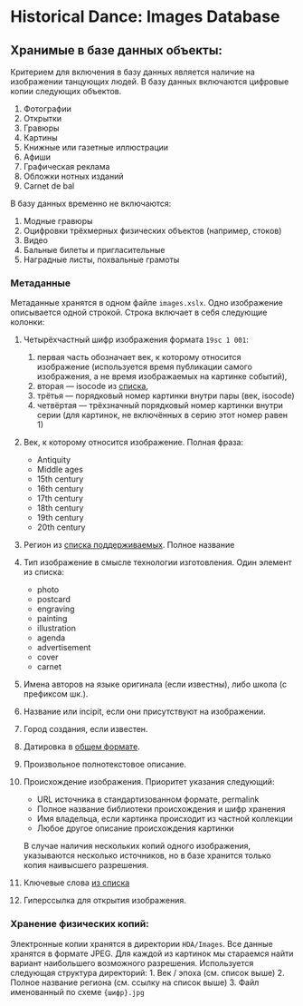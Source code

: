 ﻿# Historical Dance: Images Database

## Хранимые в базе данных объекты:

Критерием для включения в базу данных является наличие на изображении танцующих людей. В базу данных включаются цифровые копии следующих объектов.

1. Фотографии
2. Открытки
3. Гравюры
4. Картины
5. Книжные или газетные иллюстрации
6. Афиши
7. Графическая реклама
8. Обложки нотных изданий
9. Carnet de bal

В базу данных временно не включаются:

1. Модные гравюры
2. Оцифровки трёхмерных физических объектов (например, стоков)
3. Видео
4. Бальные билеты и пригласительные
5. Наградные листы, похвальные грамоты

### Метаданные

Метаданные хранятся в одном файле `images.xslx`. Одно изображение описывается одной строкой. Строка включает в себя следующие колонки:

1. Четырёхчастный шифр изображения формата `19sc 1 001`:
	1. первая часть обозначает век, к которому относится изображение (используется время публикации самого изображения, а не время изображаемых на картинке событий),
	2. вторая — isocode из [списка](https://github.com/hda-technical/docs/blob/master/common.md#two-letter-country-codes),
	3. трётья — порядковый номер картинки внутри пары (век, isocode)
	4. четвёртая — трёхзначный порядковый номер картинки внутри серии (для картинок, не включённых в серию этот номер равен 1)
2. Век, к которому относится изображение. Полная фраза:
	* Antiquity
	* Middle ages
	* 15th century
	* 16th century
	* 17th century
	* 18th century
	* 19th century
	* 20th century
3. Регион из [списка поддерживаемых]((https://github.com/hda-technical/docs/blob/master/common.md#two-letter-country-codes)). Полное название
4. Тип изображение в смысле технологии изготовления. Один элемент из списка:
	* photo
	* postcard
	* engraving
	* painting
	* illustration
	* agenda
	* advertisement
	* cover
	* carnet
5. Имена авторов на языке оригинала (если известны), либо школа (с префиксом шк.).
6. Название или incipit, если они присутствуют на изображении.
7. Город создания, если известен.
8. Датировка в [общем формате](https://github.com/hda-technical/docs/blob/master/common.md#dating).
9. Произвольное полнотекстовое описание.
10. Происхождение изображения. Приоритет указания следующий:
	* URL источника в стандартизованном формате, permalink
	* Полное название библиотеки происхождения и шифр хранения
	* Имя владельца, если картинка происходит из частной коллекции
	* Любое другое описание происхождения картинки
	
	В случае наличия нескольких копий одного изображения, указываются несколько источников, но в базе хранится только копия наивысшего разрешения.
11. Ключевые слова [из списка](https://github.com/hda-technical/docs/blob/master/common.md#keywords)
12. Гиперссылка для открытия изображения.

### Хранение физических копий:

Электронные копии хранятся в директории `HDA/Images`. Все данные хранятся в формате JPEG. Для каждой из картинок мы стараемся найти вариант наибольшего возможного разрешения. Используется следующая структура директорий:
	1. Век / эпоха (см. список выше)
	2. Полное название региона (см. ссылку на список выше)
	3. Файл именованный по схеме `{шифр}.jpg`
